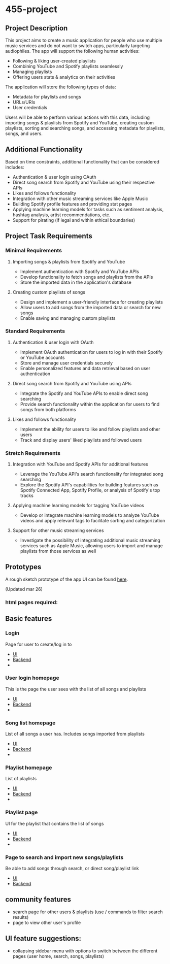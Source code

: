 # 455-project

## Project Description

This project aims to create a music application for people who use multiple music services and do not want to switch apps, particularly targeting audiophiles. The app will support the following human activities:

- Following & liking user-created playlists
- Combining YouTube and Spotify playlists seamlessly
- Managing playlists
- Offering users stats & analytics on their activities

The application will store the following types of data:

- Metadata for playlists and songs
- URLs/URIs
- User credentials

Users will be able to perform various actions with this data, including importing songs & playlists from Spotify and YouTube, creating custom playlists, sorting and searching songs, and accessing metadata for playlists, songs, and users.

## Additional Functionality

Based on time constraints, additional functionality that can be considered includes:

- Authentication & user login using OAuth
- Direct song search from Spotify and YouTube using their respective APIs
- Likes and follows functionality
- Integration with other music streaming services like Apple Music
- Building Spotify profile features and providing stat pages
- Applying machine learning models for tasks such as sentiment analysis, hashtag analysis, artist recommendations, etc.
- Support for pirating (if legal and within ethical boundaries)

## Project Task Requirements

### Minimal Requirements

1. Importing songs & playlists from Spotify and YouTube
   - Implement authentication with Spotify and YouTube APIs
   - Develop functionality to fetch songs and playlists from the APIs
   - Store the imported data in the application's database

2. Creating custom playlists of songs
   - Design and implement a user-friendly interface for creating playlists
   - Allow users to add songs from the imported data or search for new songs
   - Enable saving and managing custom playlists

### Standard Requirements

1. Authentication & user login with OAuth
   - Implement OAuth authentication for users to log in with their Spotify or YouTube accounts
   - Store and manage user credentials securely
   - Enable personalized features and data retrieval based on user authentication

2. Direct song search from Spotify and YouTube using APIs
   - Integrate the Spotify and YouTube APIs to enable direct song searching
   - Provide search functionality within the application for users to find songs from both platforms

3. Likes and follows functionality
   - Implement the ability for users to like and follow playlists and other users
   - Track and display users' liked playlists and followed users

### Stretch Requirements

1. Integration with YouTube and Spotify APIs for additional features
   - Leverage the YouTube API's search functionality for integrated song searching
   - Explore the Spotify API's capabilities for building features such as Spotify Connected App, Spotify Profile, or analysis of Spotify's top tracks

2. Applying machine learning models for tagging YouTube videos
   - Develop or integrate machine learning models to analyze YouTube videos and apply relevant tags to facilitate sorting and categorization

3. Support for other music streaming services
   - Investigate the possibility of integrating additional music streaming services such as Apple Music, allowing users to import and manage playlists from those services as well

## Prototypes

A rough sketch prototype of the app UI can be found [here](./455_mock.png).

(Updated mar 26)

### html pages required:

## Basic features
### Login
Page for user to create/log in to 
- [UI]()
- [Backend]()
- 
### User login homepage
This is the page the user sees with the list of all songs and playlists
- [UI]()
- [Backend]()
- 
### Song list homepage
List of all songs a user has. Includes songs imported from playlists
- [UI]()
- [Backend]()
- 
### Playlist homepage
List of playlists
- [UI]()
- [Backend]()
- 
### Playlist page
UI for the playlist that contains the list of songs 
- [UI]()
- [Backend]()
- 
### Page to search and import new songs/playlists
Be able to add songs through search, or direct song/playlist link
- [UI]()
- [Backend]()


## community features
- search page for other users & playlists (use / commands to filter search results)
- page to view other user's profile


## UI feature suggestions:
- collapsing sidebar menu with options to switch between the different pages
(user home, search, songs, playlists)

